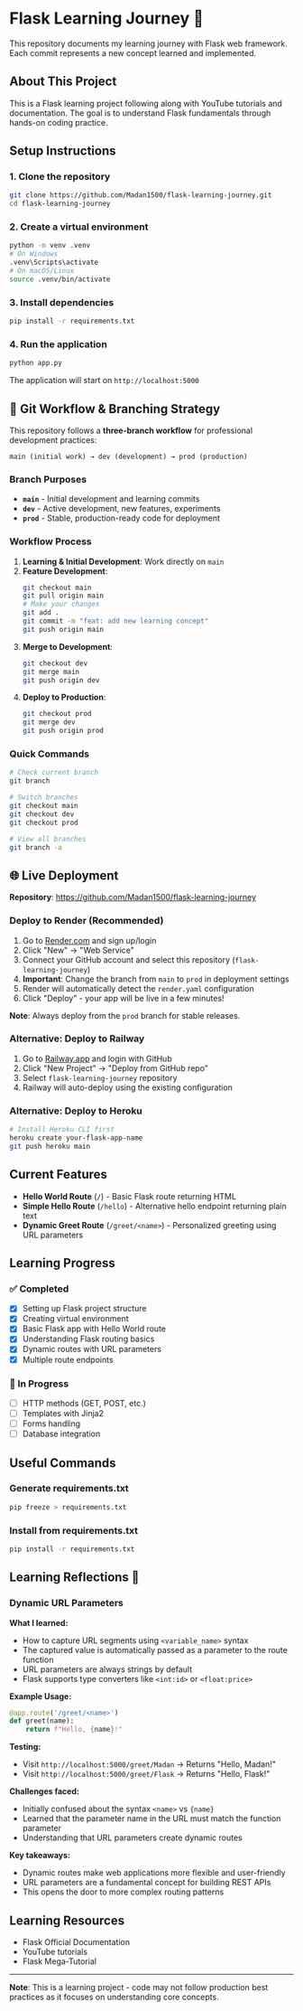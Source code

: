 # Flask Learning Journey 🚀

This repository documents my learning journey with Flask web framework. Each commit represents a new concept learned and implemented.

## About This Project

This is a Flask learning project following along with YouTube tutorials and documentation. The goal is to understand Flask fundamentals through hands-on coding practice.

## Setup Instructions

### 1. Clone the repository
```bash
git clone https://github.com/Madan1500/flask-learning-journey.git
cd flask-learning-journey
```

### 2. Create a virtual environment
```bash
python -m venv .venv
# On Windows
.venv\Scripts\activate
# On macOS/Linux
source .venv/bin/activate
```

### 3. Install dependencies
```bash
pip install -r requirements.txt
```

### 4. Run the application
```bash
python app.py
```

The application will start on `http://localhost:5000`

## 🌿 Git Workflow & Branching Strategy

This repository follows a **three-branch workflow** for professional development practices:

```
main (initial work) → dev (development) → prod (production)
```

### Branch Purposes

- **`main`** - Initial development and learning commits
- **`dev`** - Active development, new features, experiments  
- **`prod`** - Stable, production-ready code for deployment

### Workflow Process

1. **Learning & Initial Development**: Work directly on `main`
2. **Feature Development**: 
   ```bash
   git checkout main
   git pull origin main
   # Make your changes
   git add .
   git commit -m "feat: add new learning concept"
   git push origin main
   ```
3. **Merge to Development**:
   ```bash
   git checkout dev
   git merge main
   git push origin dev
   ```
4. **Deploy to Production**:
   ```bash
   git checkout prod  
   git merge dev
   git push origin prod
   ```

### Quick Commands

```bash
# Check current branch
git branch

# Switch branches
git checkout main
git checkout dev
git checkout prod

# View all branches
git branch -a
```

## 🌐 Live Deployment

**Repository**: https://github.com/Madan1500/flask-learning-journey

### Deploy to Render (Recommended)

1. Go to [Render.com](https://render.com) and sign up/login
2. Click "New" → "Web Service"
3. Connect your GitHub account and select this repository (`flask-learning-journey`)
4. **Important**: Change the branch from `main` to `prod` in deployment settings
5. Render will automatically detect the `render.yaml` configuration
6. Click "Deploy" - your app will be live in a few minutes!

**Note**: Always deploy from the `prod` branch for stable releases.

### Alternative: Deploy to Railway

1. Go to [Railway.app](https://railway.app) and login with GitHub
2. Click "New Project" → "Deploy from GitHub repo"
3. Select `flask-learning-journey` repository
4. Railway will auto-deploy using the existing configuration

### Alternative: Deploy to Heroku

```bash
# Install Heroku CLI first
heroku create your-flask-app-name
git push heroku main
```

## Current Features

- **Hello World Route** (`/`) - Basic Flask route returning HTML
- **Simple Hello Route** (`/hello`) - Alternative hello endpoint returning plain text
- **Dynamic Greet Route** (`/greet/<name>`) - Personalized greeting using URL parameters

## Learning Progress

### ✅ Completed
- [x] Setting up Flask project structure
- [x] Creating virtual environment
- [x] Basic Flask app with Hello World route
- [x] Understanding Flask routing basics
- [x] Dynamic routes with URL parameters
- [x] Multiple route endpoints

### 🔄 In Progress
- [ ] HTTP methods (GET, POST, etc.)
- [ ] Templates with Jinja2
- [ ] Forms handling
- [ ] Database integration

## Useful Commands

### Generate requirements.txt
```bash
pip freeze > requirements.txt
```

### Install from requirements.txt
```bash
pip install -r requirements.txt
```

## Learning Reflections 📝

### Dynamic URL Parameters
**What I learned:**
- How to capture URL segments using `<variable_name>` syntax
- The captured value is automatically passed as a parameter to the route function
- URL parameters are always strings by default
- Flask supports type converters like `<int:id>` or `<float:price>`

**Example Usage:**
```python
@app.route('/greet/<name>')
def greet(name):
    return f"Hello, {name}!"
```

**Testing:**
- Visit `http://localhost:5000/greet/Madan` → Returns "Hello, Madan!"
- Visit `http://localhost:5000/greet/Flask` → Returns "Hello, Flask!"

**Challenges faced:**
- Initially confused about the syntax `<name>` vs `{name}`
- Learned that the parameter name in the URL must match the function parameter
- Understanding that URL parameters create dynamic routes

**Key takeaways:**
- Dynamic routes make web applications more flexible and user-friendly
- URL parameters are a fundamental concept for building REST APIs
- This opens the door to more complex routing patterns

## Learning Resources

- Flask Official Documentation
- YouTube tutorials
- Flask Mega-Tutorial

---
**Note**: This is a learning project - code may not follow production best practices as it focuses on understanding core concepts.

